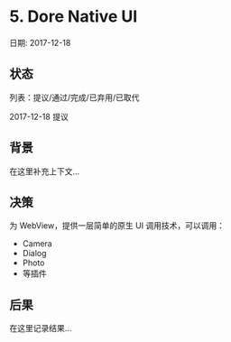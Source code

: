 # 5. Dore Native UI

日期: 2017-12-18

## 状态

列表：提议/通过/完成/已弃用/已取代

2017-12-18 提议

## 背景

在这里补充上下文...

## 决策

为 WebView，提供一层简单的原生 UI 调用技术，可以调用：

 - Camera
 - Dialog
 - Photo
 - 等插件

## 后果

在这里记录结果...

